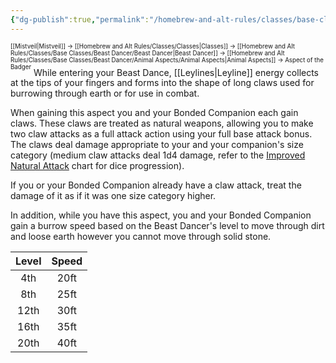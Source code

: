 ```yaml
---
{"dg-publish":true,"permalink":"/homebrew-and-alt-rules/classes/base-classes/beast-dancer/animal-aspects/aspect-of-the-badger/"}
---
```


<sup><sup>[[Mistveil\|Mistveil]] → [[Homebrew and Alt Rules/Classes/Classes\|Classes]] → [[Homebrew and Alt Rules/Classes/Base Classes/Beast Dancer/Beast Dancer\|Beast Dancer]] → [[Homebrew and Alt Rules/Classes/Base Classes/Beast Dancer/Animal Aspects/Animal Aspects\|Animal Aspects]] → Aspect of the Badger</sup></sup>
While entering your Beast Dance, [[Leylines\|Leyline]] energy collects at the tips of your fingers and forms into the shape of long claws used for burrowing through earth or for use in combat.

When gaining this aspect you and your Bonded Companion each gain claws. These claws are treated as natural weapons, allowing you to make two claw attacks as a full attack action using your full base attack bonus. The claws deal damage appropriate to your and your companion's size category (medium claw attacks deal 1d4 damage, refer to the [Improved Natural Attack](https://www.d20pfsrd.com/feats/monster-feats/improved-natural-attack/) chart for dice progression).

If you or your Bonded Companion already have a claw attack, treat the damage of it as if it was one size category higher.

In addition, while you have this aspect, you and your Bonded Companion gain a burrow speed based on the Beast Dancer's level to move through dirt and loose earth however you cannot move through solid stone. 

| **Level** | **Speed** |
|:----------:|:----------:|
|    4th     |    20ft    |
|    8th     |    25ft    |
|    12th    |    30ft    |
|    16th    |    35ft    |
|    20th    |    40ft    |